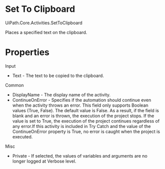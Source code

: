 ﻿# Set To Clipboard

UiPath.Core.Activities.SetToClipboard

Places a specified text on the clipboard.

# Properties

Input

* Text - The text to be copied to the clipboard.

Common

* DisplayName - The display name of the activity.
* ContinueOnError - Specifies if the automation should continue even when the activity throws an error. This field only supports Boolean values (True, False). The default value is False. As a result, if the field is blank and an error is thrown, the execution of the project stops. If the value is set to True, the execution of the project continues regardless of any error.If this activity is included in Try Catch and the value of the ContinueOnError property is True, no error is caught when the project is executed.

Misc

* Private - If selected, the values of variables and arguments are no longer logged at Verbose level.
